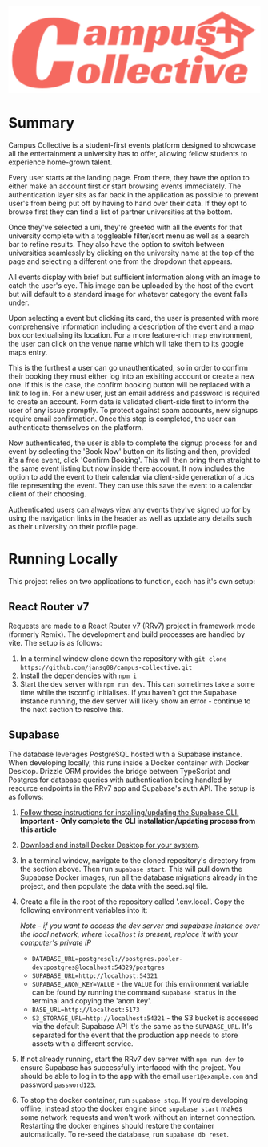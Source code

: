 <p align="center">
  <img alt="Logo for Campus Collective" src="./app/svgs/Logo.svg" width="512">
</p>

# Summary

Campus Collective is a student-first events platform designed to showcase all the entertainment a university has to offer, allowing fellow students to experience home-grown talent.

Every user starts at the landing page. From there, they have the option to either make an account first or start browsing events immediately. The authentication layer sits as far back in the application as possible to prevent user's from being put off by having to hand over their data. If they opt to browse first they can find a list of partner universities at the bottom.

Once they've selected a uni, they're greeted with all the events for that university complete with a toggleable filter/sort menu as well as a search bar to refine results. They also have the option to switch between universities seamlessly by clicking on the university name at the top of the page and selecting a different one from the dropdown that appears.

All events display with brief but sufficient information along with an image to catch the user's eye. This image can be uploaded by the host of the event but will default to a standard image for whatever category the event falls under.

Upon selecting a event but clicking its card, the user is presented with more comprehensive information including a description of the event and a map box contextualising its location. For a more feature-rich map environment, the user can click on the venue name which will take them to its google maps entry.

This is the furthest a user can go unauthenticated, so in order to confirm their booking they must either log into an exisiting account or create a new one. If this is the case, the confirm booking button will be replaced with a link to log in. For a new user, just an email address and password is required to create an account. Form data is validated client-side first to inform the user of any issue promptly. To protect against spam accounts, new signups require email confirmation. Once this step is completed, the user can authenticate themselves on the platform.

Now authenticated, the user is able to complete the signup process for and event by selecting the 'Book Now' button on its listing and then, provided it's a free event, click 'Confirm Booking'. This will then bring them straight to the same event listing but now inside there account. It now includes the option to add the event to their calendar via client-side generation of a .ics file representing the event. They can use this save the event to a calendar client of their choosing.

Authenticated users can always view any events they've signed up for by using the navigation links in the header as well as update any details such as their university on their profile page.

# Running Locally

This project relies on two applications to function, each has it's own setup:

## React Router v7

Requests are made to a React Router v7 (RRv7) project in framework mode (formerly Remix). The development and build processes are handled by vite. The setup is as follows:

1. In a terminal window clone down the repository with `git clone https://github.com/jansg08/campus-collective.git`
2. Install the dependencies with `npm i`
3. Start the dev server with `npm run dev`. This can sometimes take a some time while the tsconfig initialises. If you haven't got the Supabase instance running, the dev server will likely show an error - continue to the next section to resolve this.

## Supabase

The database leverages PostgreSQL hosted with a Supabase instance. When developing locally, this runs inside a Docker container with Docker Desktop. Drizzle ORM provides the bridge between TypeScript and Postgres for database queries with authentication being handled by resource endpoints in the RRv7 app and Supabase's auth API. The setup is as follows:

1. [Follow these instructions for installing/updating the Supabase CLI.](https://supabase.com/docs/guides/local-development/cli/getting-started?queryGroups=platform&platform=windows#installing-the-supabase-cli) **Important - Only complete the CLI installation/updating process from this article**
2. [Download and install Docker Desktop for your system](https://docs.docker.com/desktop/).
3. In a terminal window, navigate to the cloned repository's directory from the section above. Then run `supabase start`. This will pull down the Supabase Docker images, run all the database migrations already in the project, and then populate the data with the seed.sql file.
4. Create a file in the root of the repository called '.env.local'. Copy the following environment variables into it:

   _Note - if you want to access the dev server and supabase instance over the local network, where `localhost` is present, replace it with your computer's private IP_

   - `DATABASE_URL=postgresql://postgres.pooler-dev:postgres@localhost:54329/postgres`
   - `SUPABASE_URL=http://localhost:54321`
   - `SUPABASE_ANON_KEY=VALUE` - the `VALUE` for this environment variable can be found by running the command `supabase status` in the terminal and copying the 'anon key'.
   - `BASE_URL=http://localhost:5173`
   - `S3_STORAGE_URL=http://localhost:54321` - the S3 bucket is accessed via the default Supabase API it's the same as the `SUPABASE_URL`. It's separated for the event that the production app needs to store assets with a different service.

5. If not already running, start the RRv7 dev server with `npm run dev` to ensure Supabase has successfully interfaced with the project. You should be able to log in to the app with the email `user1@example.com` and password `password123`.
6. To stop the docker container, run `supabase stop`. If you're developing offline, instead stop the docker engine since `supabase start` makes some network requests and won't work without an internet connection. Restarting the docker engines should restore the container automatically. To re-seed the database, run `supabase db reset`.
